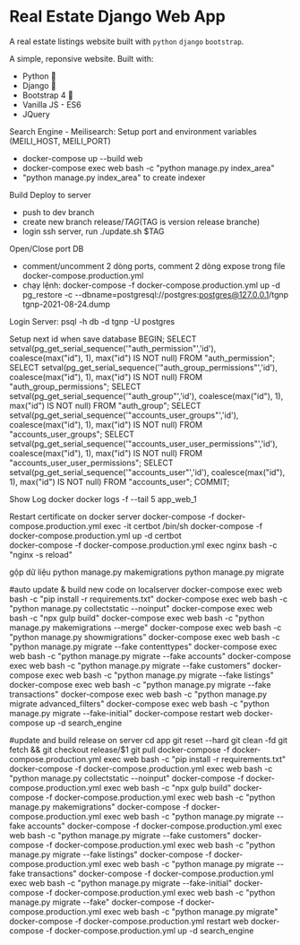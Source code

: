 # Real Estate Django Web App

A real estate listings website built with `python` `django` `bootstrap`.

A simple, reponsive  website. Built with:

- Python 🐍
- Django 🎸
- Bootstrap 4 🌈
- Vanilla JS - ES6
- JQuery


Search Engine - Meilisearch:   Setup port and environment variables (MEILI_HOST, MEILI_PORT)
- docker-compose up --build web
- docker-compose exec web bash -c "python manage.py index_area"
- "python manage.py index_area" to create indexer

Build Deploy to server
- push to dev branch
- create new branch release/$TAG ($TAG is version release branche)
- login ssh server, run ./update.sh $TAG

Open/Close port DB
- comment/uncomment 2 dòng ports, comment 2 dòng expose trong file docker-compose.production.yml
- chạy lệnh: docker-compose -f docker-compose.production.yml up -d
pg_restore -c --dbname=postgresql://postgres:postgres@127.0.0.1/tgnp tgnp-2021-08-24.dump

Login Server:
    psql -h db -d tgnp -U postgres

Setup next id when save database
    BEGIN;
    SELECT setval(pg_get_serial_sequence('"auth_permission"','id'), coalesce(max("id"), 1), max("id") IS NOT null) FROM "auth_permission";
    SELECT setval(pg_get_serial_sequence('"auth_group_permissions"','id'), coalesce(max("id"), 1), max("id") IS NOT null) FROM "auth_group_permissions";
    SELECT setval(pg_get_serial_sequence('"auth_group"','id'), coalesce(max("id"), 1), max("id") IS NOT null) FROM "auth_group";
    SELECT setval(pg_get_serial_sequence('"accounts_user_groups"','id'), coalesce(max("id"), 1), max("id") IS NOT null) FROM "accounts_user_groups";
    SELECT setval(pg_get_serial_sequence('"accounts_user_user_permissions"','id'), coalesce(max("id"), 1), max("id") IS NOT null) FROM "accounts_user_user_permissions";
    SELECT setval(pg_get_serial_sequence('"accounts_user"','id'), coalesce(max("id"), 1), max("id") IS NOT null) FROM "accounts_user";
    COMMIT;

Show Log docker
    docker logs -f --tail 5 app_web_1

Restart certificate on docker server
    docker-compose -f docker-compose.production.yml exec -it certbot /bin/sh
    docker-compose -f docker-compose.production.yml up -d certbot  
    docker-compose -f docker-compose.production.yml exec nginx bash -c "nginx -s reload"

gộp dữ liệu
    python manage.py makemigrations
    python manage.py migrate

#auto update & build new code on localserver
    docker-compose exec web bash -c "pip install -r requirements.txt"
    docker-compose exec web bash -c "python manage.py collectstatic --noinput"
    docker-compose exec web bash -c "npx gulp build"
    docker-compose exec web bash -c "python manage.py makemigrations --merge"
    docker-compose exec web bash -c "python manage.py showmigrations"
    docker-compose exec web bash -c "python manage.py migrate --fake contenttypes"
    docker-compose exec web bash -c "python manage.py migrate --fake accounts"
    docker-compose exec web bash -c "python manage.py migrate --fake customers"
    docker-compose exec web bash -c "python manage.py migrate --fake listings"
    docker-compose exec web bash -c "python manage.py migrate --fake transactions"
    docker-compose exec web bash -c "python manage.py migrate advanced_filters"
    docker-compose exec web bash -c "python manage.py migrate --fake-initial"
    docker-compose restart web
    docker-compose up -d search_engine

#update and build release on server
    cd app
    git reset --hard
    git clean -fd
    git fetch && git checkout release/$1
    git pull
    docker-compose -f docker-compose.production.yml exec web bash -c "pip install -r requirements.txt"
    docker-compose -f docker-compose.production.yml exec web bash -c "python manage.py collectstatic --noinput"
    docker-compose -f docker-compose.production.yml exec web bash -c "npx gulp build"
    docker-compose -f docker-compose.production.yml exec web bash -c "python manage.py makemigrations"
    docker-compose -f docker-compose.production.yml exec web bash -c "python manage.py migrate --fake accounts"
    docker-compose -f docker-compose.production.yml exec web bash -c "python manage.py migrate --fake customers"
    docker-compose -f docker-compose.production.yml exec web bash -c "python manage.py migrate --fake listings"
    docker-compose -f docker-compose.production.yml exec web bash -c "python manage.py migrate --fake transactions"
    docker-compose -f docker-compose.production.yml exec web bash -c "python manage.py migrate --fake-initial"
    docker-compose -f docker-compose.production.yml exec web bash -c "python manage.py migrate --fake"
    docker-compose -f docker-compose.production.yml exec web bash -c "python manage.py migrate"
    docker-compose -f docker-compose.production.yml restart web
    docker-compose -f docker-compose.production.yml up -d search_engine